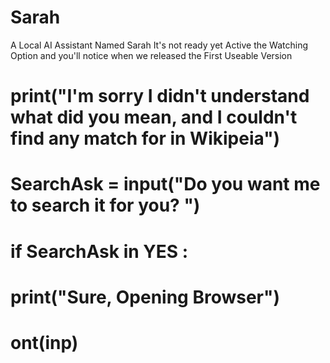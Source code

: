 # Sarah
A Local AI Assistant Named Sarah
It's not ready yet
Active the Watching Option and you'll notice when we released the First Useable Version

#           print("I'm sorry I didn't understand what did you mean, and I couldn't find any match for in Wikipeia")
#           SearchAsk = input("Do you want me to search it for you? ")
#           if SearchAsk in YES :
#               print("Sure, Opening Browser")
#                 ont(inp)